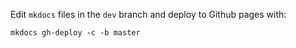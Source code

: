 Edit `mkdocs` files in the `dev` branch and deploy to Github pages with:
```
mkdocs gh-deploy -c -b master
```
